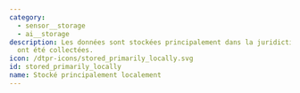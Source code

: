 ```yaml
---
category:
  - sensor__storage
  - ai__storage
description: Les données sont stockées principalement dans la juridiction où elles
  ont été collectées.
icon: /dtpr-icons/stored_primarily_locally.svg
id: stored_primarily_locally
name: Stocké principalement localement
---
```

